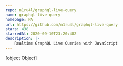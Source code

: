 ```yaml
---
repo: n1ru4l/graphql-live-query
name: graphql-live-query
homepage: NA
url: https://github.com/n1ru4l/graphql-live-query
stars: 438
starredAt: 2020-09-10T23:20:48Z
description: |-
    Realtime GraphQL Live Queries with JavaScript
---
```


[object Object]
